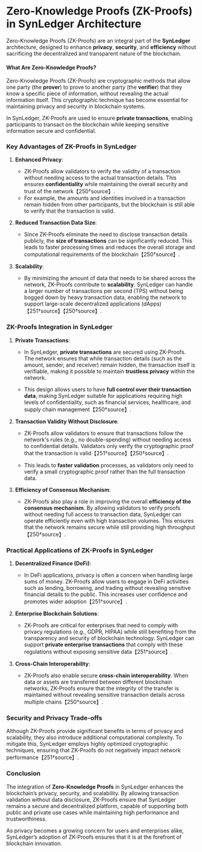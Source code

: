# Zero-Knowledge Proofs (ZK-Proofs) in SynLedger Architecture

Zero-Knowledge Proofs (ZK-Proofs) are an integral part of the **SynLedger** architecture, designed to enhance **privacy**, **security**, and **efficiency** without sacrificing the decentralized and transparent nature of the blockchain.

#### What Are Zero-Knowledge Proofs?

Zero-Knowledge Proofs (ZK-Proofs) are cryptographic methods that allow one party (the **prover**) to prove to another party (the **verifier**) that they know a specific piece of information, without revealing the actual information itself. This cryptographic technique has become essential for maintaining privacy and security in blockchain systems.

In SynLedger, ZK-Proofs are used to ensure **private transactions**, enabling participants to transact on the blockchain while keeping sensitive information secure and confidential.

### Key Advantages of ZK-Proofs in SynLedger

1. **Enhanced Privacy**:
   - ZK-Proofs allow validators to verify the validity of a transaction without needing access to the actual transaction details. This ensures **confidentiality** while maintaining the overall security and trust of the network【250†source】.
   - For example, the amounts and identities involved in a transaction remain hidden from other participants, but the blockchain is still able to verify that the transaction is valid.

2. **Reduced Transaction Data Size**:
   - Since ZK-Proofs eliminate the need to disclose transaction details publicly, the **size of transactions** can be significantly reduced. This leads to faster processing times and reduces the overall storage and computational requirements of the blockchain【250†source】.

3. **Scalability**:
   - By minimizing the amount of data that needs to be shared across the network, ZK-Proofs contribute to **scalability**. SynLedger can handle a larger number of transactions per second (TPS) without being bogged down by heavy transaction data, enabling the network to support large-scale decentralized applications (dApps)【251†source】【250†source】.

### ZK-Proofs Integration in SynLedger

1. **Private Transactions**:
   - In SynLedger, **private transactions** are secured using ZK-Proofs. The network ensures that while transaction details (such as the amount, sender, and receiver) remain hidden, the transaction itself is verifiable, making it possible to maintain **trustless privacy** within the network.
   
   - This design allows users to have **full control over their transaction data**, making SynLedger suitable for applications requiring high levels of confidentiality, such as financial services, healthcare, and supply chain management【250†source】.

2. **Transaction Validity Without Disclosure**:
   - ZK-Proofs allow validators to ensure that transactions follow the network's rules (e.g., no double-spending) without needing access to confidential details. Validators only verify the cryptographic proof that the transaction is valid【251†source】【250†source】.
   
   - This leads to **faster validation** processes, as validators only need to verify a small cryptographic proof rather than the full transaction data.

3. **Efficiency of Consensus Mechanism**:
   - ZK-Proofs also play a role in improving the overall **efficiency of the consensus mechanism**. By allowing validators to verify proofs without needing full access to transaction data, SynLedger can operate efficiently even with high transaction volumes. This ensures that the network remains secure while still providing high throughput【250†source】.

### Practical Applications of ZK-Proofs in SynLedger

1. **Decentralized Finance (DeFi)**:
   - In DeFi applications, privacy is often a concern when handling large sums of money. ZK-Proofs allow users to engage in DeFi activities such as lending, borrowing, and trading without revealing sensitive financial details to the public. This increases user confidence and promotes wider adoption【251†source】.

2. **Enterprise Blockchain Solutions**:
   - ZK-Proofs are critical for enterprises that need to comply with privacy regulations (e.g., GDPR, HIPAA) while still benefiting from the transparency and security of blockchain technology. SynLedger can support **private enterprise transactions** that comply with these regulations without exposing sensitive data【251†source】.

3. **Cross-Chain Interoperability**:
   - ZK-Proofs also enable secure **cross-chain interoperability**. When data or assets are transferred between different blockchain networks, ZK-Proofs ensure that the integrity of the transfer is maintained without revealing sensitive transaction details across multiple chains【250†source】.

### Security and Privacy Trade-offs

Although ZK-Proofs provide significant benefits in terms of privacy and scalability, they also introduce additional computational complexity. To mitigate this, SynLedger employs highly optimized cryptographic techniques, ensuring that ZK-Proofs do not negatively impact network performance【251†source】.

### Conclusion

The integration of **Zero-Knowledge Proofs** in SynLedger enhances the blockchain’s privacy, security, and scalability. By allowing transaction validation without data disclosure, ZK-Proofs ensure that SynLedger remains a secure and decentralized platform, capable of supporting both public and private use cases while maintaining high performance and trustworthiness. 

As privacy becomes a growing concern for users and enterprises alike, SynLedger’s adoption of ZK-Proofs ensures that it is at the forefront of blockchain innovation.